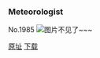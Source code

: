 ### Meteorologist
No.1985
![图片不见了~~~](https://imgs.xkcd.com/comics/meteorologist.png)

[原址](https://xkcd.com//1985) [下载](https://imgs.xkcd.com/comics/meteorologist.png)

